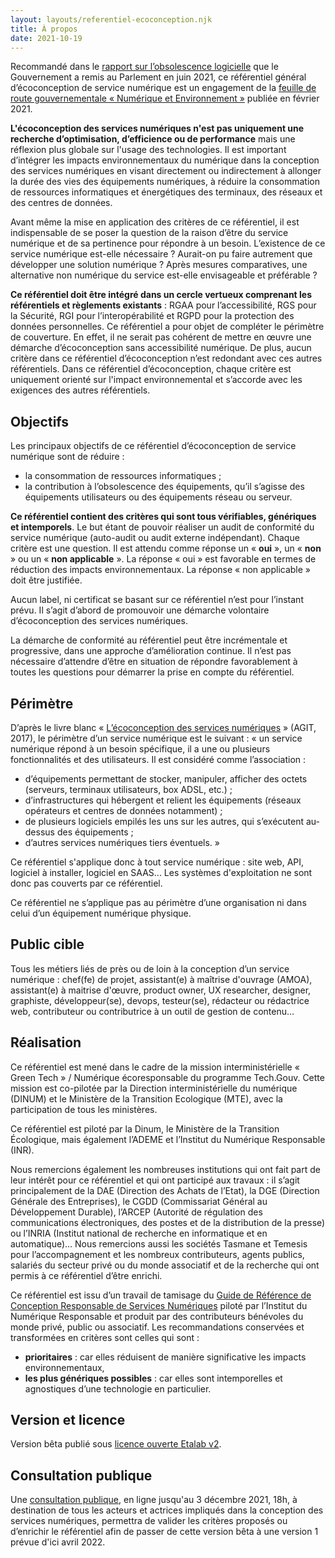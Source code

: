 ```yaml
---
layout: layouts/referentiel-ecoconception.njk
title: À propos
date: 2021-10-19
---
```


Recommandé dans le [rapport sur l’obsolescence logicielle](https://ecoresponsable.numerique.gouv.fr/posts/rapport-obsolescence-logicielle/) que le Gouvernement a remis au Parlement en juin 2021, ce référentiel général d’écoconception de service numérique est un engagement de la [feuille de route gouvernementale «  Numérique et Environnement »](https://www.gouvernement.fr/numerique-et-environnement-la-feuille-de-route-du-gouvernement) publiée en février 2021.

**L'écoconception des services numériques n'est pas uniquement une recherche d’optimisation, d’efficience ou de performance** mais une réflexion plus globale sur l'usage des technologies. Il est important d’intégrer les impacts environnementaux du numérique dans la conception des services numériques en visant directement ou indirectement à allonger la durée des vies des équipements numériques, à réduire la consommation de ressources informatiques et énergétiques des terminaux, des réseaux et des centres de données.

Avant même la mise en application des critères de ce référentiel, il est indispensable de se poser la question de la raison d’être du service numérique et de sa pertinence pour répondre à un besoin. L’existence de ce service numérique est-elle nécessaire ? Aurait-on pu faire autrement que développer une solution numérique ? Après mesures comparatives, une alternative non numérique du service est-elle envisageable et préférable ?

**Ce référentiel doit être intégré dans un cercle vertueux comprenant les référentiels et règlements existants** : RGAA pour l’accessibilité, RGS pour la Sécurité, RGI pour l’interopérabilité et RGPD pour la protection des données personnelles. Ce référentiel a pour objet de compléter le périmètre de couverture. En effet, il ne serait pas cohérent de mettre en œuvre une démarche d’écoconception sans accessibilité numérique. De plus, aucun critère dans ce référentiel d’écoconception n’est redondant avec ces autres référentiels. Dans ce référentiel d’écoconception, chaque critère est uniquement orienté sur l'impact environnemental et s’accorde avec les exigences des autres référentiels.

## Objectifs

Les principaux objectifs de ce référentiel d’écoconception de service numérique sont de réduire :
* la consommation de ressources informatiques ;
* la contribution à l’obsolescence des équipements, qu’il s’agisse des équipements utilisateurs ou des équipements réseau ou serveur.

<div class="fr-highlight">

__Ce référentiel contient des critères qui sont tous vérifiables, génériques et intemporels__. Le but étant de pouvoir réaliser un audit de conformité du service numérique (auto-audit ou audit externe indépendant). Chaque critère est une question. Il est attendu comme réponse un « __oui__ », un « __non__ » ou un « __non applicable__ ». La réponse « oui » est favorable en termes de réduction des impacts environnementaux. La réponse « non applicable » doit être justifiée.

</div>

Aucun label, ni certificat  se basant sur ce référentiel n’est pour l’instant prévu. Il s’agit d’abord de promouvoir une démarche volontaire d’écoconception des services numériques.

La démarche de conformité au référentiel peut être incrémentale et progressive, dans une approche d’amélioration continue. Il n’est pas nécessaire d’attendre d’être en situation de répondre favorablement à toutes les questions pour démarrer la prise en compte du référentiel.

## Périmètre

D’après le livre blanc « [L’écoconception des services numériques](https://alliancegreenit.org/media/position-paper-ecoconception-vf-v5-2.pdf) » (AGIT, 2017), le périmètre d’un service numérique est le suivant : « un service numérique répond à un besoin spécifique, il a une ou plusieurs fonctionnalités et des utilisateurs. Il est considéré comme l’association :
* d’équipements permettant de stocker, manipuler, afficher des octets (serveurs, terminaux utilisateurs, box ADSL, etc.) ;
* d’infrastructures qui hébergent et relient les équipements (réseaux opérateurs et centres de données notamment) ;
* de plusieurs logiciels empilés les uns sur les autres, qui s’exécutent au-dessus des équipements ;
* d’autres services numériques tiers éventuels. »

Ce référentiel s'applique donc à tout service numérique : site web, API, logiciel à installer, logiciel en SAAS... Les systèmes d'exploitation ne sont donc pas couverts par ce référentiel.

Ce référentiel ne s’applique pas au périmètre d’une organisation ni dans celui d’un équipement numérique physique.

## Public cible

Tous les métiers liés de près ou de loin à la conception d’un service numérique : chef(fe) de projet, assistant(e) à maîtrise d'ouvrage (AMOA), assistant(e) à maitrise d'œuvre, product owner, UX researcher, designer, graphiste, développeur(se), devops, testeur(se), rédacteur ou rédactrice web, contributeur ou contributrice à un outil de gestion de contenu...

## Réalisation

Ce référentiel est mené dans le cadre de la mission interministérielle « Green Tech » / Numérique écoresponsable du programme Tech.Gouv. Cette mission est co-pilotée par la Direction interministérielle du numérique (DINUM) et le Ministère de la Transition Ecologique (MTE), avec la participation de tous les ministères.

Ce référentiel est piloté par la Dinum, le Ministère de la Transition Écologique, mais également l’ADEME et l’Institut du Numérique Responsable (INR).

Nous remercions également les nombreuses institutions qui ont fait part de leur intérêt pour ce référentiel et qui ont participé aux travaux : il s’agit principalement de la DAE (Direction des Achats de l’Etat), la DGE (Direction Générale des Entreprises), le CGDD (Commissariat Général au Développement Durable), l’ARCEP (Autorité de régulation des communications électroniques, des postes et de la distribution de la presse) ou l’INRIA (Institut national de recherche en informatique et en automatique)… Nous remercions aussi les sociétés Tasmane et Temesis pour l’accompagnement et les nombreux contributeurs, agents publics, salariés du secteur privé ou du monde associatif et de la recherche qui ont permis à ce référentiel d’être enrichi.

Ce référentiel est issu d’un travail de tamisage du [Guide de Référence de Conception Responsable de Services Numériques](https://gr491.isit-europe.org/) piloté par l’Institut du Numérique Responsable et produit par des contributeurs bénévoles du monde privé, public ou associatif. Les recommandations conservées et transformées en critères sont celles qui sont :
* __prioritaires__ : car elles réduisent de manière significative les impacts environnementaux,
* __les plus génériques possibles__ : car elles sont intemporelles et agnostiques d’une technologie en particulier.

## Version et licence

Version bêta publié sous [licence ouverte Etalab v2](https://www.etalab.gouv.fr/licence-ouverte-open-licence).

## Consultation publique

Une <a href="{{ metadata.referentielEcoconception.consultationUrl }}">consultation publique</a>, en ligne jusqu'au 3 décembre 2021, 18h, à destination de tous les acteurs et actrices impliqués dans la conception des services numériques, permettra de valider les critères proposés ou d’enrichir le référentiel afin de passer de cette version bêta à une version 1 prévue d'ici avril 2022.
